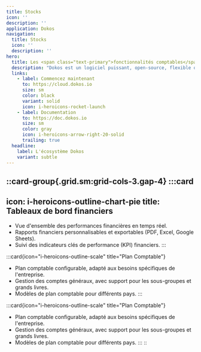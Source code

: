```yaml
---
title: Stocks
icon: ''
description: ''
application: Dokos
navigation:
  title: Stocks
  icon: ''
  description: ''
hero:
  title: Les <span class="text-primary">fonctionnalités comptables</span> détaillées
  description: "Dokos est un logiciel puissant, open-source, flexible qui offre une gamme complète de fonctionnalités de comptabilité pour aider les entreprises à gérer leurs finances de manière efficace.\_"
  links:
    - label: Commencez maintenant
      to: https://cloud.dokos.io
      size: sm
      color: black
      variant: solid
      icon: i-heroicons-rocket-launch
    - label: Documentation
      to: https://doc.dokos.io
      size: sm
      color: gray
      icon: i-heroicons-arrow-right-20-solid
      trailing: true
  headline:
    label: L'écosystème Dokos
    variant: subtle
---
```


::card-group{.grid.sm:grid-cols-3.gap-4}
  :::card
  ---
  icon: i-heroicons-outline-chart-pie
  title: Tableaux de bord financiers
  ---
  - Vue d'ensemble des performances financières en temps réel.
  - Rapports financiers personnalisables et exportables (PDF, Excel, Google Sheets).
  - Suivi des indicateurs clés de performance (KPI) financiers.
  :::

  :::card{icon="i-heroicons-outline-scale" title="Plan Comptable"}
  - Plan comptable configurable, adapté aux besoins spécifiques de l'entreprise.
  - Gestion des comptes généraux, avec support pour les sous-groupes et grands livres.
  - Modèles de plan comptable pour différents pays.
  :::

  :::card{icon="i-heroicons-outline-scale" title="Plan Comptable"}
  - Plan comptable configurable, adapté aux besoins spécifiques de l'entreprise.
  - Gestion des comptes généraux, avec support pour les sous-groupes et grands livres.
  - Modèles de plan comptable pour différents pays.
  :::
::
